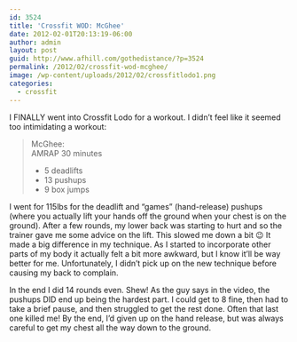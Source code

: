 ```yaml
---
id: 3524
title: 'Crossfit WOD: McGhee'
date: 2012-02-01T20:13:19-06:00
author: admin
layout: post
guid: http://www.afhill.com/gothedistance/?p=3524
permalink: /2012/02/crossfit-wod-mcghee/
image: /wp-content/uploads/2012/02/crossfitlodo1.png
categories:
  - crossfit
---
```

I FINALLY went into Crossfit Lodo for a workout. I didn&#8217;t feel like it seemed too intimidating a workout:

> McGhee:  
> AMRAP 30 minutes
> 
>   * 5 deadlifts
>   * 13 pushups
>   * 9 box jumps



I went for 115lbs for the deadlift and &#8220;games&#8221; (hand-release) pushups (where you actually lift your hands off the ground when your chest is on the ground). After a few rounds, my lower back was starting to hurt and so the trainer gave me some advice on the lift. This slowed me down a bit 😉 It made a big difference in my technique. As I started to incorporate other parts of my body it actually felt a bit more awkward, but I know it&#8217;ll be way better for me. Unfortunately, I didn&#8217;t pick up on the new technique before causing my back to complain. 

In the end I did 14 rounds even. Shew! As the guy says in the video, the pushups DID end up being the hardest part. I could get to 8 fine, then had to take a brief pause, and then struggled to get the rest done. Often that last one killed me! By the end, I&#8217;d given up on the hand release, but was always careful to get my chest all the way down to the ground.